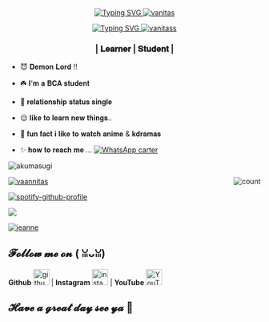 ## <!-- Typing SVG -->
<p align="center">
    <a href="https://git.io/J0hKr">
        <img
        src="https://readme-typing-svg.herokuapp.com?size=30&width=800&lines=𝐊𝐨𝐧𝐧𝐢𝐜𝐡𝐢𝐰𝐚𝐚𝐚+𝐖𝐞𝐥𝐜𝐨𝐦𝐞+𝐭𝐨+𝐦𝐲+𝐩𝐫𝐨𝐟𝐢𝐥𝐞...🤩"
            alt="Typing SVG"
        />
    </a>
<a href="https://imgbb.com/"><img src="https://i.ibb.co/HTvNs7x/vanitas-no-carte-vanitas.gif" alt="vanitas" border="0"></a>
    <!-- Typing SVG -->
<p align="center">
<a href="https://git.io/J0hKr">
        <img
        src="https://readme-typing-svg.herokuapp.com?font=Courgette&size=30&color=1B961A&lines=𝐇𝐢....%F0%9F%91%8B.....;𝐢𝐭'𝐬+𝐦𝐞....;𝐆𝐮𝐞𝐬𝐬+𝐰𝐡𝐨?;𝐚𝐤𝐮𝐦𝐚😈"
            alt="Typing SVG"
        /> <a href="https://imgbb.com/"><img src="https://i.ibb.co/hHGf8rg/vanitass.gif" alt="vanitass" border="0"></a>
<h3 align="center">| 𝐋𝐞𝐚𝐫𝐧𝐞𝐫 | 𝐒𝐭𝐮𝐝𝐞𝐧𝐭 |</h3>

- 😈 𝐃𝐞𝐦𝐨𝐧 𝐋𝐨𝐫𝐝 !!

- ☘️ 𝐈'𝐦 𝐚 𝐁𝐂𝐀 𝐬𝐭𝐮𝐝𝐞𝐧𝐭

- 🤍 𝐫𝐞𝐥𝐚𝐭𝐢𝐨𝐧𝐬𝐡𝐢𝐩 𝐬𝐭𝐚𝐭𝐮𝐬 𝐬𝐢𝐧𝐠𝐥𝐞
    
- 😌 𝐥𝐢𝐤𝐞 𝐭𝐨 𝐥𝐞𝐚𝐫𝐧 𝐧𝐞𝐰 𝐭𝐡𝐢𝐧𝐠𝐬.. 
    
- 🤫 𝐟𝐮𝐧 𝐟𝐚𝐜𝐭 𝐢 𝐥𝐢𝐤𝐞 𝐭𝐨 𝐰𝐚𝐭𝐜𝐡 𝐚𝐧𝐢𝐦𝐞 & 𝐤𝐝𝐫𝐚𝐦𝐚𝐬 

- ✨ 𝐡𝐨𝐰 𝐭𝐨 𝐫𝐞𝐚𝐜𝐡 𝐦𝐞 ... [![WhatsApp carter](https://img.shields.io/badge/WhatsApp-25D366?style=for-the-badge&logo=whatsapp&logoColor=white)](https://wa.me/917892202052)

<p align="left"> <img src="https://komarev.com/ghpvc/?username=akumasugi&label=Profile%20views&color=0e75b6&style=flat" alt="akumasugi" /> </p>
<p align="left"> <a href="https://github-profile-trophy.vercel.app/?username=ryo-ma&no-frame=true

<img src="https://github-profile-trophy.vercel.app/?username=akumasugi" alt="akumasugi" /></a> </p>
  
 
<img align="right" alt="count" src="https://count.getloli.com/get/@:akumasugi?theme=rule34">
  

<a href="https://imgbb.com/"><img src="https://i.ibb.co/XCfnMB9/vanitass.webp" alt="vaannitas" border="0"></a>
  
[![spotify-github-profile](https://spotify-github-profile.vercel.app/api/view?uid=0bayzsrvnvivnrnxg4te2b1vb&cover_image=true&theme=default)](https://github.com/akuma-demon/akuma-demon)

<img src="https://github-readme-stats.vercel.app/api?username=akuma-demon&show_icons=true&theme=blue&show_owner=true&count_private=true">
  
  

  
  
<a href="https://imgbb.com/"><img src="https://i.ibb.co/SwPDgx0/a58e55bb82120cbeed6a09e6613eb82b.gif" alt="jeanne" border="0"></a>


## 𝓕𝓸𝓵𝓵𝓸𝔀 𝓶𝓮 𝓸𝓷 ( ꈍᴗꈍ)
**Github** [<img src="https://img.icons8.com/nolan/240/github.png" alt='github' height='32'>](https://github.com/akuma-demon) | **Instagram** [<img src="https://img.icons8.com/nolan/240/instagram-new.png" alt='instagram' height='32'>](https://www.instagram.com/akuma__24/) | **YouTube** [<img src="https://img.icons8.com/nolan/240/youtube.png" alt='YouTube' height='32'>](https://www.youtube.com/channel/UChrGVH0nOxMg6zk6YAr2TXg)


## 𝓗𝓪𝓿𝓮 𝓪 𝓰𝓻𝓮𝓪𝓽 𝓭𝓪𝔂 𝓼𝓮𝓮 𝔂𝓪 💫
